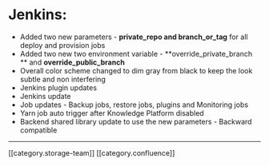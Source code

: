 # Jenkins:

* Added two new parameters - **private\_repo and branch\_or\_tag** for all deploy and provision jobs
* Added two new two environment variable -  \*\*override\_private\_branch \*\* and  **override\_public\_branch**
* Overall color scheme changed to dim gray from black to keep the look subtle and non interfering
* Jenkins plugin updates
* Jenkins update
* Job updates - Backup jobs, restore jobs, plugins and Monitoring jobs
* Yarn job auto trigger after Knowledge Platform disabled
* Backend shared library update to use the new parameters - Backward compatible

***

\[\[category.storage-team]] \[\[category.confluence]]
